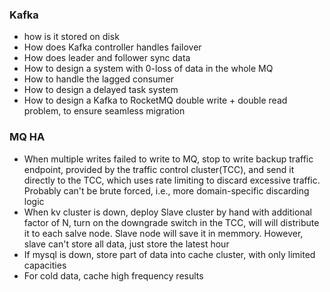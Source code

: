 ### Kafka

* how is it stored on disk
* How does Kafka controller handles failover
* How does leader and follower sync data
* How to design a system with 0-loss of data in the whole MQ
* How to handle the lagged consumer
* How to design a delayed task system
* How to design a Kafka to RocketMQ double write + double read problem, to ensure seamless migration

### MQ HA
* When multiple writes failed to write to MQ, stop to write backup traffic endpoint, provided by the traffic control cluster(TCC), and send it directly to the TCC, which uses rate limiting to discard excessive traffic. Probably can't be brute forced, i.e., more domain-specific discarding logic  
* When kv cluster is down, deploy Slave cluster by hand with additional factor of N, turn on the downgrade switch in the TCC, will will distribute it to each salve node. Slave node will save it in memmory. However, slave can't store all data, just store the latest hour
* If mysql is down, store part of data into cache cluster, with only limited capacities 
* For cold data, cache high frequency results
